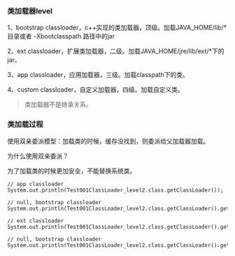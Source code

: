### 类加载器level
1、bootstrap classloader，c++实现的类加载器，顶级。加载JAVA_HOME/lib/* 目录或者 -Xbootclasspath 路径中的jar

2、ext classloader，扩展类加载器，二级。加载JAVA_HOME/jre/lib/ext/*下的jar。

3、app classloader，应用加载器，三级。加载classpath下的类。

4、custom classloader，自定义加载器，四级。加载自定义类。

> 类加载器不是继承关系。

### 类加载过程
使用双亲委派模型：加载类的时候，缓存没找到，则委派给父加载器加载。

为什么使用双亲委派？

为了加载类的时候更加安全，不能替换系统类。

```text
// app classloader
System.out.println(Test001ClassLoader_level2.class.getClassLoader());

// null, bootstrap classloader
System.out.println(Test001ClassLoader_level2.class.getClassLoader().getClass().getClassLoader());

// ext classloader
System.out.println(Test001ClassLoader_level2.class.getClassLoader().getParent());

// null, bootstrap classloader
System.out.println(Test001ClassLoader_level2.class.getClassLoader().getParent().getParent());
```

### 